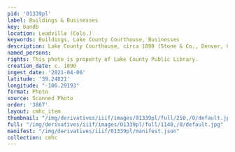 ```yaml
---
pid: '01339pl'
label: Buildings & Businesses
key: bandb
location: Leadville (Colo.)
keywords: Buildings, Lake County Courthouse, Businesses
description: Lake County Courthouse, circa 1890 (Stone & Co., Denver, Colorado photo)
named_persons: 
rights: This photo is property of Lake County Public Library.
creation_date: c. 1890
ingest_date: '2021-04-06'
latitude: '39.24821'
longitude: "-106.29193"
format: Photo
source: Scanned Photo
order: '3867'
layout: cmhc_item
thumbnail: "/img/derivatives/iiif/images/01339pl/full/250,/0/default.jpg"
full: "/img/derivatives/iiif/images/01339pl/full/1140,/0/default.jpg"
manifest: "/img/derivatives/iiif/01339pl/manifest.json"
collection: cmhc
---
```

